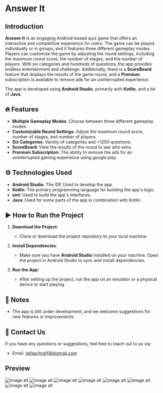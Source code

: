 # Answer It

## Introduction

**Answer It** is an engaging Android-based quiz game that offers an interactive and competitive experience for users. The game can be played individually or in groups, and it features three different gameplay modes. Players can customize the game by adjusting the round settings, including the maximum round score, the number of stages, and the number of players. With six categories and hundreds of questions, the app provides endless entertainment and challenge. Additionally, there is a **ScoreBoard** feature that displays the results of the game round, and a **Premium** subscription is available to remove ads for an uninterrupted experience.

The app is developed using **Android Studio**, primarily with **Kotlin**, and a bit of **Java**.

## 🔥 Features

- **Multiple Gameplay Modes**: Choose between three different gameplay modes.
- **Customizable Round Settings**: Adjust the maximum round score, number of stages, and number of players.
- **Six Categories**: Variety of categories and +1200 questions.
- **ScoreBoard**: View the results of the round to see who wins.
- **Premium Subscription**: The ability to remove the ads for an uninterrupted gaming experience using google play.

## ⚙️ Technologies Used

- **Android Studio**: The IDE Used to develop the app.
- **Kotlin**: The primary programming language for building the app's logic.
- **xml**: Used to build the app's interfaces.
- **Java**: Used for some parts of the app in combination with Kotlin.

## ▶️ How to Run the Project

1. **Download the Project**:
   - Clone or download the project repository to your local machine.

2. **Install Dependencies**:
   - Make sure you have **Android Studio** installed on your machine. Open the project in Android Studio to sync and install dependencies.

3. **Run the App**:
   - After setting up the project, run the app on an emulator or a physical device to start playing.

## 📝 Notes

- The app is still under development, and we welcome suggestions for new features or improvements.

## 📩 Contact Us

If you have any questions or suggestions, feel free to reach out to us via:
- Email: laifaachraf08@gmail.com

## Preview

![image alt](https://github.com/achraf-dev8/answer-it/blob/main/preview_images/Design%20sans%20titre%20(1).png)
![image alt](https://github.com/achraf-dev8/answer-it/blob/main/preview_images/Design%20sans%20titre%20(1)2.png)
![image alt](https://github.com/achraf-dev8/answer-it/blob/main/preview_images/Design%20sans%20titre%20(2).png)
![image alt](https://github.com/achraf-dev8/answer-it/blob/main/preview_images/Design%20sans%20titre%20(3).png)
![image alt](https://github.com/achraf-dev8/answer-it/blob/main/preview_images/Design%20sans%20titre%20(4).png)
![image alt](https://github.com/achraf-dev8/answer-it/blob/main/preview_images/Design%20sans%20titre%20(5).png)
![image alt](https://github.com/achraf-dev8/answer-it/blob/main/preview_images/Design%20sans%20titre%20(7).png)
![image alt](https://github.com/achraf-dev8/answer-it/blob/main/preview_images/Design%20sans%20titre%20(6).png)

